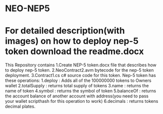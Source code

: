# NEO-NEP5

# For  detailed description(with images) on how to deploy nep-5 token download the readme.docx

This Repository contains 
1.Create NEP-5 token.docx file that describes how to deploy nep-5 token.
2.NeoContract2.avm bytecode for the nep-5 token deployment.
3.Contract1.cs c# source code for this token.
Nep-5 token has these operations:
1.deploy : Adds all of the 100000000 tokens to Owners wallet
2.totalSupply : returns total supply of tokens
3.name : returns the name of token
4.symbol : returns the symbol of token
5.balanceOf : returns the account balance of another account with address(you need to pass your wallet scripthash for this operation to work)
6.decimals : returns tokens decimal plates.
